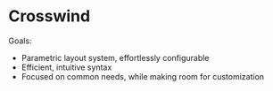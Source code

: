 # Crosswind

Goals:
- Parametric layout system, effortlessly configurable
- Efficient, intuitive syntax
- Focused on common needs, while making room for customization
